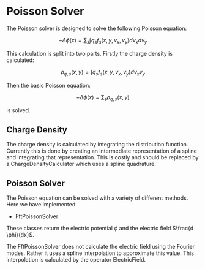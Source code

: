 # Poisson Solver

The Poisson solver is designed to solve the following Poisson equation:

$$ -\Delta \phi(x) = \sum_s \int q_s f_s(x,y,v_x,v_y) dv_x dv_y $$

This calculation is split into two parts. Firstly the charge density is calculated:

$$ \rho_{q,s}(x, y) = \int q_s f_s(x,y,v_x,v_y) dv_x v_y $$

Then the basic Poisson equation:

$$ -\Delta \phi(x) = \sum_s \rho_{q,s}(x,y) $$

is solved.

## Charge Density

The charge density is calculated by integrating the distribution function. Currently this is done by creating an intermediate representation of a spline and integrating that representation. This is costly and should be replaced by a ChargeDensityCalculator which uses a spline quadrature.

## Poisson Solver

The Poisson equation can be solved with a variety of different methods. Here we have implemented:

-   FftPoissonSolver

These classes return the electric potential $\phi$ and the electric field $\frac{d \phi}{dx}$.

The FftPoissonSolver does not calculate the electric field using the Fourier modes. Rather it uses a spline interpolation to approximate this value. This interpolation is calculated by the operator ElectricField.

